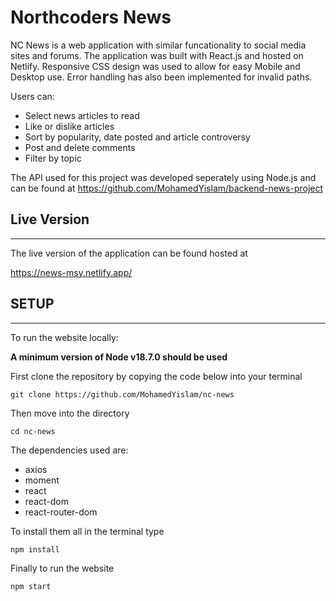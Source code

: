 # Northcoders News

NC News is a web application with similar funcationality to social media sites and forums. The application was built with React.js and hosted on  Netlify. Responsive CSS design was used to allow for easy Mobile and Desktop use. Error handling has also been implemented for invalid paths.

Users can:

- Select news articles to read
- Like or dislike articles
- Sort by popularity, date posted and article controversy
- Post and delete comments
- Filter by topic

The API used for this project was developed seperately using Node.js and can be found at https://github.com/MohamedYislam/backend-news-project

## Live Version
------

The live version of the application can be found hosted at 

https://news-msy.netlify.app/

## SETUP
-----

To run the website locally:

 **A minimum version of Node v18.7.0 should be used**

First clone the repository by copying the code below into your terminal

    git clone https://github.com/MohamedYislam/nc-news

Then move into the directory 

    cd nc-news


The dependencies used are:

- axios
- moment
- react
- react-dom
- react-router-dom


To install them all in the terminal type

    npm install

Finally to run the website

    npm start

